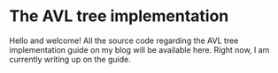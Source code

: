 # The AVL tree implementation

Hello and welcome! All the source code regarding the AVL tree implementation guide on my blog will be available here. 
Right now, I am currently writing up on the guide. 
